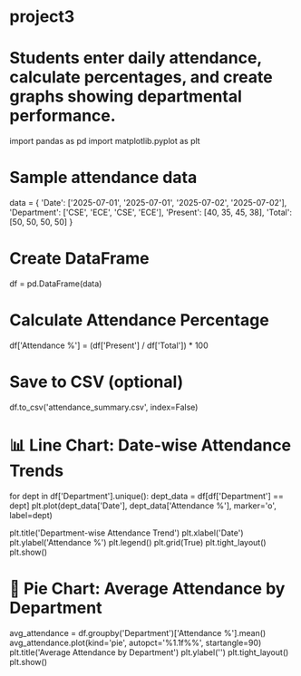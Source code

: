 # project3
# Students enter daily attendance, calculate percentages, and create graphs showing  departmental performance. 
import pandas as pd
import matplotlib.pyplot as plt

# Sample attendance data
data = {
    'Date': ['2025-07-01', '2025-07-01', '2025-07-02', '2025-07-02'],
    'Department': ['CSE', 'ECE', 'CSE', 'ECE'],
    'Present': [40, 35, 45, 38],
    'Total': [50, 50, 50, 50]
}

# Create DataFrame
df = pd.DataFrame(data)

# Calculate Attendance Percentage
df['Attendance %'] = (df['Present'] / df['Total']) * 100

# Save to CSV (optional)
df.to_csv('attendance_summary.csv', index=False)

# 📊 Line Chart: Date-wise Attendance Trends
for dept in df['Department'].unique():
    dept_data = df[df['Department'] == dept]
    plt.plot(dept_data['Date'], dept_data['Attendance %'], marker='o', label=dept)

plt.title('Department-wise Attendance Trend')
plt.xlabel('Date')
plt.ylabel('Attendance %')
plt.legend()
plt.grid(True)
plt.tight_layout()
plt.show()


# 🥧 Pie Chart: Average Attendance by Department
avg_attendance = df.groupby('Department')['Attendance %'].mean()
avg_attendance.plot(kind='pie', autopct='%1.1f%%', startangle=90)
plt.title('Average Attendance by Department')
plt.ylabel('')
plt.tight_layout()
plt.show()
